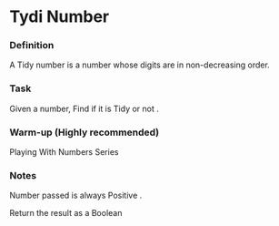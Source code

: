 # Tydi Number

### Definition

A Tidy number is a number whose digits are in non-decreasing order.

### Task

Given a number, Find if it is Tidy or not .

### Warm-up (Highly recommended)

Playing With Numbers Series

### Notes

Number passed is always Positive .

Return the result as a Boolean
